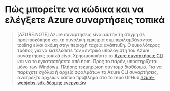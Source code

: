 <properties
    pageTitle="Ανάπτυξη και να εκτελέσετε λειτουργίες Azure τοπικά | Microsoft Azure"
    description="Μάθετε πώς μπορείτε να κώδικα και να ελέγξετε Azure συναρτήσεις στον τοπικό υπολογιστή σας πριν από την εκτέλεση τους σχετικά με τις συναρτήσεις Azure"
    services="functions"
    documentationCenter="na"
    authors="lindydonna"
    manager="erikre"
    editor=""/>

<tags
    ms.service="functions"
    ms.workload="na"
    ms.tgt_pltfrm="multiple"
    ms.devlang="multiple"
    ms.topic="article"
    ms.date="10/25/2016"
    ms.author="donnam"/>

# <a name="how-to-code-and-test-azure-functions-locally"></a>Πώς μπορείτε να κώδικα και να ελέγξετε Azure συναρτήσεις τοπικά 

> [AZURE.NOTE] Azure συναρτήσεις είναι αυτήν τη στιγμή σε προεπισκόπηση και τη συνολική εμπειρία συμπεριλαμβάνοντας tooling είναι ακόμη στην περιοχή ταχεία ανάπτυξη. Ο ευκολότερος τρόπος για να εκτελέσετε τον κεντρικό υπολογιστή του Azure συναρτήσεις τοπικά είναι Χρησιμοποιήστε το [Azure συναρτήσεις CLI](https://go.microsoft.com/fwlink/?linkid=832752) και να το εγκαταστήσετε από npm. Προς το παρόν, υποστηρίζεται μόνο των Windows. Πλήρης τεκμηρίωση σύντομα διαθέσιμο. Για να παρέχετε σχόλια ή αρχείο σφαλμάτων το Azure CLI συναρτήσεις, ανατρέξτε αρχείων κάποιο πρόβλημα στο το repo GitHub [azure-webjobs-sdk-δέσμης ενεργειών](https://github.com/Azure/azure-webjobs-sdk-script) . 

